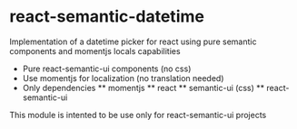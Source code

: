 # react-semantic-datetime

Implementation of a datetime picker for react using pure semantic components and momentjs locals capabilities
* Pure react-semantic-ui components (no css)
* Use momentjs for localization (no translation needed)
* Only dependencies
** momentjs
** react
** semantic-ui (css)
** react-semantic-ui

This module is intented to be use only for react-semantic-ui projects